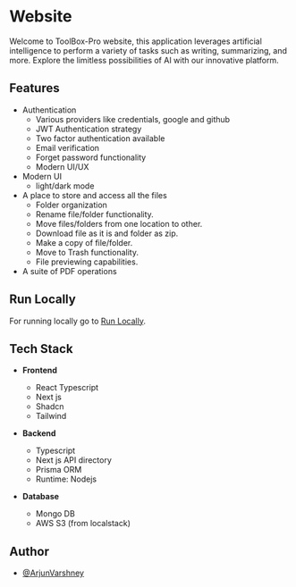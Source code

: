 # Website

Welcome to ToolBox-Pro website, this application leverages artificial intelligence to perform a variety of tasks such as writing, summarizing, and more. Explore the limitless possibilities of AI with our innovative platform.

## Features

-  Authentication
   -  Various providers like credentials, google and github
   -  JWT Authentication strategy
   -  Two factor authentication available
   -  Email verification
   -  Forget password functionality
   -  Modern UI/UX
-  Modern UI
   -  light/dark mode
-  A place to store and access all the files
   -  Folder organization
   -  Rename file/folder functionality.
   -  Move files/folders from one location to other.
   -  Download file as it is and folder as zip.
   -  Make a copy of file/folder.
   -  Move to Trash functionality.
   -  File previewing capabilities.
-  A suite of PDF operations

## Run Locally

For running locally go to [Run Locally](../README.md#run-locally).

## Tech Stack

-  **Frontend**

   -  React Typescript
   -  Next js
   -  Shadcn
   -  Tailwind

-  **Backend**

   -  Typescript
   -  Next js API directory
   -  Prisma ORM
   -  Runtime: Nodejs

-  **Database**
   -  Mongo DB
   -  AWS S3 (from localstack)

## Author

-  [@ArjunVarshney](https://github.com/ArjunVarshney)

